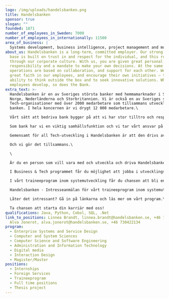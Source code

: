 ```yaml
---
logo: /img/uploads/handelsbanken.png
title: Handelsbanken
sponsor: true
slogan: ""
founded: 1871
number_of_employees_in_Sweden: 7000
number_of_employees_in_internationally: 11500
area_of_business: |
  Systems development, business intelligence, project management and more
about_us: Handelsbanken is a long-term, committed employer. Our strong value
  base is built on trust in and respect for the individual, and this runs right
  through our corporate culture. With us, you are given great personal
  responsibility and a mandate to make your own decisions. At the same time, our
  operations are based on collaboration, and support for each other. We have
  great faith in our employees, and encourage their own initiatives – their
  ability to think outside the box and to seek innovative solutions. When our
  employees develop, so does the Bank.
extra_text: >-
  Handelsbanken är en av Sveriges största banker med hemmamarknader i Sverige,
  Norge, Nederländerna och Storbritannien. Vi är också en av Sveriges största
  Tech-organisationer med över 2000 medarbetare som tillsammans utvecklar
  banken. I hela koncernen är vi drygt 12 000 medarbetare.\

  Vårt sätt att bedriva bank bygger på att vi har stor tilltro och respekt för den enskilde individen – både för våra kunder och medarbetare. Våra medarbetare får stort eget ansvar och stora befogenheter att ta beslut i olika frågor som rör verksamheten. Olika erfarenheter, kunskaper och sätt att lösa problem bidrar med olika perspektiv. Hos oss är varje person viktig för att vi ska skapa en hållbar bank, nu och i framtiden.\

  Som bank har vi en viktig samhällsfunktion och vi tar vårt ansvar på största allvar. På Handelsbanken arbetar vi för att vår verksamhet ska fungera så att vi kan stödja våra kunder oavsett läget i omvärlden. Därför är varje medarbetare hos oss en del av ett större ansvar.\

  Gemensamt för all Tech-utveckling i Handelsbanken är att den drivs av personer som brinner för att göra skillnad, att göra verklighet av idéer, tankar och visioner. Vi har en stark tro på våra medarbetare och uppmuntrar egna initiativ, förmågan att tänka tvärtom och att söka innovativa lösningar. När våra medarbetare utvecklas, utvecklas banken.\

  Och vi gör det tillsammans.\

  \

  Är du en person som vill vara med och utveckla och driva Handelsbanken framåt inom Tech, Data och Innovation? Nu kan du skicka in en intresseanmälan till våra två traineeprogram. Business & Tech och traineeprogrammet inom Systemutveckling.\

  I Business & Tech programmet får du möjlighet att jobba i utvecklingsnära roller i en stor organisation – samtidigt som du får den stöttning och utbildning för att starta din karriär på bästa tänkbara sätt. https://knowledge.nexertechtalent.com/talangprogram-handelsbanken?hsCtaTracking=219466db-2552-488a-9bfb-746bbe419918%7C79b5cf5d-0d4f-48b8-9251-1cc8ec45ba6c\

  I vårt traineeprogram inom systemutveckling får du chansen att bli en viktig spelare där du, tillsammans med ditt team, är med och utvecklar Handelsbankens infrastruktur och tjänster.\

  Handelsbanken - Intresseanmälan för vårt traineeprogram inom systemutveckling (easycruit.com)\

  Låter det intressant? Gå in på länkarna och läs mer om vårt program.\

  Ta chansen att starta din karriär med oss!
qualifications: Java, Python, Cobol, SQL, .Net
link_to_positions: Linnea Brandt, linnea.brandt@handelsbanken.se, +46 704954160
  Alva Jonerot, alva.jonerot@handelsbanken.se, +46 730422134
program:
  - Enterprise Systems and Service Design
  - Computer and System Sciences
  - Computer Science and Software Engineering
  - Administration and Information Technology
  - Digital media
  - Interaction Design
  - Magister/Master
positions:
  - Internships
  - Foreign Services
  - Traineeprogram
  - Full time positions
  - Thesis project
---
```

